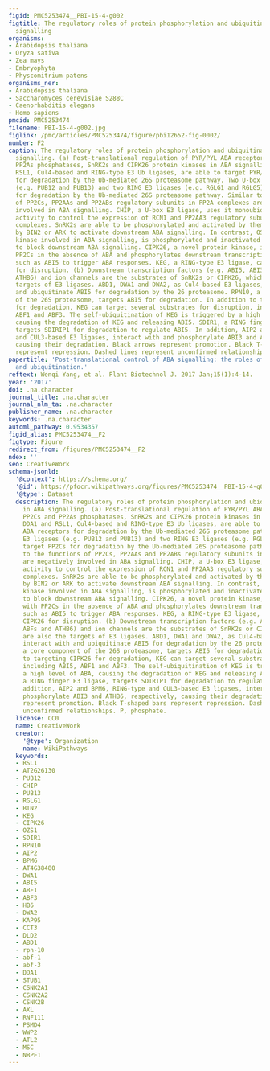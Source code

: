 ```yaml
---
figid: PMC5253474__PBI-15-4-g002
figtitle: The regulatory roles of protein phosphorylation and ubiquitination in ABA
  signalling
organisms:
- Arabidopsis thaliana
- Oryza sativa
- Zea mays
- Embryophyta
- Physcomitrium patens
organisms_ner:
- Arabidopsis thaliana
- Saccharomyces cerevisiae S288C
- Caenorhabditis elegans
- Homo sapiens
pmcid: PMC5253474
filename: PBI-15-4-g002.jpg
figlink: /pmc/articles/PMC5253474/figure/pbi12652-fig-0002/
number: F2
caption: The regulatory roles of protein phosphorylation and ubiquitination in ABA
  signalling. (a) Post‐translational regulation of PYR/PYL ABA receptors, PP2Cs and
  PP2As phosphatases, SnRK2s and CIPK26 protein kinases in ABA signalling. DDA1 and
  RSL1, Cul4‐based and RING‐type E3 Ub ligases, are able to target PYR/PYL ABA receptors
  for degradation by the Ub‐mediated 26S proteasome pathway. Two U‐box E3 ligases
  (e.g. PUB12 and PUB13) and two RING E3 ligases (e.g. RGLG1 and RGLG5) target PP2Cs
  for degradation by the Ub‐mediated 26S proteasome pathway. Similar to the functions
  of PP2Cs, PP2AAs and PP2ABs regulatory subunits in PP2A complexes are negatively
  involved in ABA signalling. CHIP, a U‐box E3 ligase, uses it monoubiquitination
  activity to control the expression of RCN1 and PP2AA3 regulatory subunits in PP2A
  complexes. SnRK2s are able to be phosphorylated and activated by themselves, or
  by BIN2 or ARK to activate downstream ABA signalling. In contrast, OST1, a SnRK2
  kinase involved in ABA signalling, is phosphorylated and inactivated by CK2 kinase
  to block downstream ABA signalling. CIPK26, a novel protein kinase, interacts with
  PP2Cs in the absence of ABA and phosphorylates downstream transcription factors
  such as ABI5 to trigger ABA responses. KEG, a RING‐type E3 ligase, can target CIPK26
  for disruption. (b) Downstream transcription factors (e.g. ABI5, ABI3, ABFs and
  ATHB6) and ion channels are the substrates of SnRK2s or CIPK26, which are also the
  targets of E3 ligases. ABD1, DWA1 and DWA2, as Cul4‐based E3 ligases, interact with
  and ubiquitinate ABI5 for degradation by the 26 proteasome. RPN10, a core component
  of the 26S proteasome, targets ABI5 for degradation. In addition to targeting CIPK26
  for degradation, KEG can target several substrates for disruption, including ABI5,
  ABF1 and ABF3. The self‐ubiquitination of KEG is triggered by a high level of ABA,
  causing the degradation of KEG and releasing ABI5. SDIR1, a RING finger E3 ligase,
  targets SDIRIP1 for degradation to regulate ABI5. In addition, AIP2 and BPM6, RING‐type
  and CUL3‐based E3 ligases, interact with and phosphorylate ABI3 and ATHB6, respectively,
  causing their degradation. Black arrows represent promotion. Black T‐shaped bars
  represent repression. Dashed lines represent unconfirmed relationships. P, phosphate.
papertitle: 'Post‐translational control of ABA signalling: the roles of protein phosphorylation
  and ubiquitination.'
reftext: Wenqi Yang, et al. Plant Biotechnol J. 2017 Jan;15(1):4-14.
year: '2017'
doi: .na.character
journal_title: .na.character
journal_nlm_ta: .na.character
publisher_name: .na.character
keywords: .na.character
automl_pathway: 0.9534357
figid_alias: PMC5253474__F2
figtype: Figure
redirect_from: /figures/PMC5253474__F2
ndex: ''
seo: CreativeWork
schema-jsonld:
  '@context': https://schema.org/
  '@id': https://pfocr.wikipathways.org/figures/PMC5253474__PBI-15-4-g002.html
  '@type': Dataset
  description: The regulatory roles of protein phosphorylation and ubiquitination
    in ABA signalling. (a) Post‐translational regulation of PYR/PYL ABA receptors,
    PP2Cs and PP2As phosphatases, SnRK2s and CIPK26 protein kinases in ABA signalling.
    DDA1 and RSL1, Cul4‐based and RING‐type E3 Ub ligases, are able to target PYR/PYL
    ABA receptors for degradation by the Ub‐mediated 26S proteasome pathway. Two U‐box
    E3 ligases (e.g. PUB12 and PUB13) and two RING E3 ligases (e.g. RGLG1 and RGLG5)
    target PP2Cs for degradation by the Ub‐mediated 26S proteasome pathway. Similar
    to the functions of PP2Cs, PP2AAs and PP2ABs regulatory subunits in PP2A complexes
    are negatively involved in ABA signalling. CHIP, a U‐box E3 ligase, uses it monoubiquitination
    activity to control the expression of RCN1 and PP2AA3 regulatory subunits in PP2A
    complexes. SnRK2s are able to be phosphorylated and activated by themselves, or
    by BIN2 or ARK to activate downstream ABA signalling. In contrast, OST1, a SnRK2
    kinase involved in ABA signalling, is phosphorylated and inactivated by CK2 kinase
    to block downstream ABA signalling. CIPK26, a novel protein kinase, interacts
    with PP2Cs in the absence of ABA and phosphorylates downstream transcription factors
    such as ABI5 to trigger ABA responses. KEG, a RING‐type E3 ligase, can target
    CIPK26 for disruption. (b) Downstream transcription factors (e.g. ABI5, ABI3,
    ABFs and ATHB6) and ion channels are the substrates of SnRK2s or CIPK26, which
    are also the targets of E3 ligases. ABD1, DWA1 and DWA2, as Cul4‐based E3 ligases,
    interact with and ubiquitinate ABI5 for degradation by the 26 proteasome. RPN10,
    a core component of the 26S proteasome, targets ABI5 for degradation. In addition
    to targeting CIPK26 for degradation, KEG can target several substrates for disruption,
    including ABI5, ABF1 and ABF3. The self‐ubiquitination of KEG is triggered by
    a high level of ABA, causing the degradation of KEG and releasing ABI5. SDIR1,
    a RING finger E3 ligase, targets SDIRIP1 for degradation to regulate ABI5. In
    addition, AIP2 and BPM6, RING‐type and CUL3‐based E3 ligases, interact with and
    phosphorylate ABI3 and ATHB6, respectively, causing their degradation. Black arrows
    represent promotion. Black T‐shaped bars represent repression. Dashed lines represent
    unconfirmed relationships. P, phosphate.
  license: CC0
  name: CreativeWork
  creator:
    '@type': Organization
    name: WikiPathways
  keywords:
  - RSL1
  - AT2G26130
  - PUB12
  - CHIP
  - PUB13
  - RGLG1
  - BIN2
  - KEG
  - CIPK26
  - OZS1
  - SDIR1
  - RPN10
  - AIP2
  - BPM6
  - AT4G38480
  - DWA1
  - ABI5
  - ABF1
  - ABF3
  - HB6
  - DWA2
  - KAP95
  - CCT3
  - DLD2
  - ABD1
  - rpn-10
  - abf-1
  - abf-3
  - DDA1
  - STUB1
  - CSNK2A1
  - CSNK2A2
  - CSNK2B
  - AXL
  - RNF111
  - PSMD4
  - WWP2
  - ATL2
  - MSC
  - NBPF1
---
```

